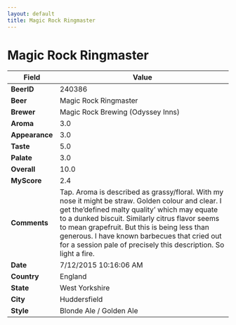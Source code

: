 ```yaml
---
layout: default
title: Magic Rock Ringmaster
---
```


# Magic Rock Ringmaster

| Field         | Value     |
|---------------|-----------|
| **BeerID** | 240386 |
| **Beer** | Magic Rock Ringmaster |
| **Brewer** | Magic Rock Brewing (Odyssey Inns) |
| **Aroma** | 3.0 |
| **Appearance** | 3.0 |
| **Taste** | 5.0 |
| **Palate** | 3.0 |
| **Overall** | 10.0 |
| **MyScore** | 2.4 |
| **Comments** | Tap. Aroma is described as grassy/floral. With my nose it might be straw. Golden colour and clear. I get the’defined malty quality’ which may equate to a dunked biscuit. Similarly citrus flavor seems to mean grapefruit. But this is being less than generous. I have known barbecues that cried out for a session pale of precisely this description. So light a fire. |
| **Date** | 7/12/2015 10:16:06 AM |
| **Country** | England |
| **State** | West Yorkshire |
| **City** | Huddersfield |
| **Style** | Blonde Ale / Golden Ale |
